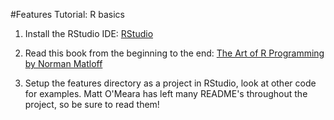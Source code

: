 #Features Tutorial: R basics

1. Install the RStudio IDE: [RStudio](http://www.rstudio.com)

2. Read this book from the beginning to the end: [The Art of R Programming by Norman Matloff](http://heather.cs.ucdavis.edu/~matloff/132/NSPpart.pdf)

3. Setup the features directory as a project in RStudio, look at other code for examples. Matt O'Meara has left many README's throughout the project, so be sure to read them!
